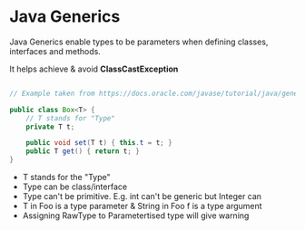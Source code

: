 # Java Generics

Java Generics enable types to be parameters when defining classes, interfaces and methods.

It helps achieve & avoid **ClassCastException**

```java

// Example taken from https://docs.oracle.com/javase/tutorial/java/generics/types.html

public class Box<T> {
    // T stands for "Type"
    private T t;

    public void set(T t) { this.t = t; }
    public T get() { return t; }
}
```

- T stands for the "Type"
- Type can be class/interface
- Type can't be primitive. E.g. int can't be generic but Integer can
- T in Foo<T> is a type parameter & String in Foo<String> f is a type argument
- Assigning RawType to Parametertised type will give warning
